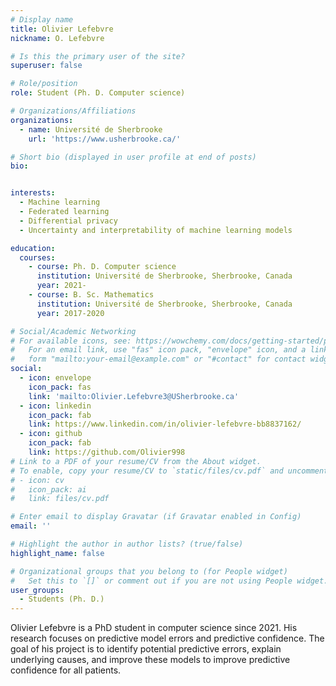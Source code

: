 ```yaml
---
# Display name
title: Olivier Lefebvre
nickname: O. Lefebvre

# Is this the primary user of the site?
superuser: false

# Role/position
role: Student (Ph. D. Computer science)

# Organizations/Affiliations
organizations:
  - name: Université de Sherbrooke
    url: 'https://www.usherbrooke.ca/'

# Short bio (displayed in user profile at end of posts)
bio: 


interests:
  - Machine learning
  - Federated learning
  - Differential privacy
  - Uncertainty and interpretability of machine learning models

education:
  courses:
    - course: Ph. D. Computer science
      institution: Université de Sherbrooke, Sherbrooke, Canada
      year: 2021-
    - course: B. Sc. Mathematics
      institution: Université de Sherbrooke, Sherbrooke, Canada
      year: 2017-2020

# Social/Academic Networking
# For available icons, see: https://wowchemy.com/docs/getting-started/page-builder/#icons
#   For an email link, use "fas" icon pack, "envelope" icon, and a link in the
#   form "mailto:your-email@example.com" or "#contact" for contact widget.
social:
  - icon: envelope
    icon_pack: fas
    link: 'mailto:Olivier.Lefebvre3@USherbrooke.ca'
  - icon: linkedin
    icon_pack: fab
    link: https://www.linkedin.com/in/olivier-lefebvre-bb8837162/
  - icon: github
    icon_pack: fab
    link: https://github.com/Olivier998
# Link to a PDF of your resume/CV from the About widget.
# To enable, copy your resume/CV to `static/files/cv.pdf` and uncomment the lines below.
# - icon: cv
#   icon_pack: ai
#   link: files/cv.pdf

# Enter email to display Gravatar (if Gravatar enabled in Config)
email: ''

# Highlight the author in author lists? (true/false)
highlight_name: false

# Organizational groups that you belong to (for People widget)
#   Set this to `[]` or comment out if you are not using People widget.
user_groups:
  - Students (Ph. D.)
---
```


  Olivier Lefebvre is a PhD student in computer science since 2021. 
  His research focuses on predictive model errors and predictive confidence. 
  The goal of his project is to identify potential predictive errors, explain underlying causes, and improve these models
  to improve predictive confidence for all patients.
